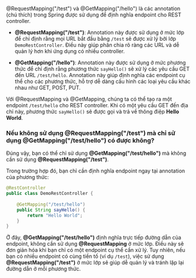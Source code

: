 @RequestMapping("/test") và @GetMapping("/hello") là các annotation (chú thích) trong Spring được sử dụng để định nghĩa endpoint cho REST controller.

- **@RequestMapping("/test")**: Annotation này được sử dụng ở mức lớp để chỉ định rằng mọi URL bắt đầu bằng `/test` sẽ được xử lý bởi lớp `DemoRestController`. Điều này giúp phân chia rõ ràng các URL và dễ quản lý hơn khi ứng dụng có nhiều controller.

- **@GetMapping("/hello")**: Annotation này được sử dụng ở mức phương thức để chỉ định rằng phương thức `sayHello()` sẽ xử lý các yêu cầu GET đến URL `/test/hello`. Annotation này giúp định nghĩa các endpoint cụ thể cho các phương thức, hỗ trợ dễ dàng cấu hình các loại yêu cầu khác nhau như GET, POST, PUT.

Với @RequestMapping và @GetMapping, chúng ta có thể tạo ra một endpoint `/test/hello` cho REST controller. Khi có một yêu cầu GET đến địa chỉ này, phương thức `sayHello()` sẽ được gọi và trả về thông điệp **Hello World**.  

### Nếu không sử dụng @RequestMapping("/test") mà chỉ sử dụng @GetMapping("/test/hello") có được không?

Đúng vậy, bạn có thể chỉ sử dụng **@GetMapping("/test/hello")** mà không cần sử dụng **@RequestMapping("/test")**.

Trong trường hợp đó, bạn chỉ cần định nghĩa endpoint ngay tại annotation của phương thức:

```java
@RestController
public class DemoRestController {
    
    @GetMapping("/test/hello")
    public String sayHello() {
        return "Hello World";
    }
}
```

Ở đây, **@GetMapping("/test/hello")** định nghĩa trực tiếp đường dẫn của endpoint, không cần sử dụng **@RequestMapping** ở mức lớp. Điều này sẽ đơn giản hóa khi bạn chỉ có một endpoint cụ thể cần xử lý. Tuy nhiên, nếu bạn có nhiều endpoint có cùng tiền tố (ví dụ `/test`), việc sử dụng **@RequestMapping("/test")** ở mức lớp sẽ giúp dễ quản lý và tránh lặp lại đường dẫn ở mỗi phương thức.
